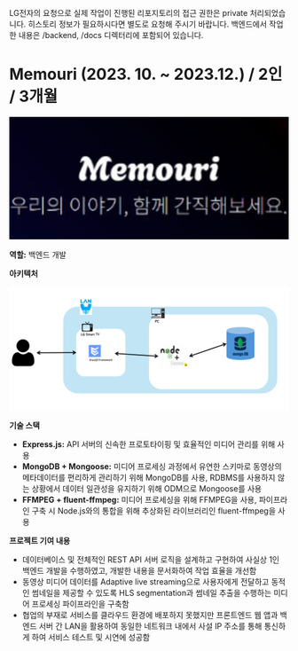  LG전자의 요청으로 실제 작업이 진행된 리포지토리의 접근 권한은 private 처리되었습니다. 히스토리 정보가 필요하시다면 별도로 요청해 주시기 바랍니다. 백엔드에서 작업한 내용은 /backend, /docs 디렉터리에 포함되어 있습니다.

# Memouri (2023. 10. ~ 2023.12.) / 2인 / 3개월

![Logo](Memouri%20(2023%2011%20~%202023%2012%20)%20e81321af45754516bacb9c8811344dcb/6e07d2f2-4a92-431f-8bc8-3986ca0b15d2.png)

**역할:** 백엔드 개발

**아키텍처**

![Architecture](Memouri%20(2023%2011%20~%202023%2012%20)%20e81321af45754516bacb9c8811344dcb/Untitled.png)

**기술 스택**

- **Express.js:** API 서버의 신속한 프로토타이핑 및 효율적인 미디어 관리를 위해 사용
- **MongoDB + Mongoose:** 미디어 프로세싱 과정에서 유연한 스키마로 동영상의 메타데이터를 편리하게 관리하기 위해 MongoDB를 사용, RDBMS를 사용하지 않는 상황에서 데이터 일관성을 유지하기 위해 ODM으로 Mongoose를 사용
- **FFMPEG + fluent-ffmpeg:** 미디어 프로세싱을 위해 FFMPEG을 사용, 파이프라인 구축 시 Node.js와의 통합을 위해 추상화된 라이브러리인 fluent-ffmpeg을 사용

**프로젝트 기여 내용**

- 데이터베이스 및 전체적인 REST API 서버 로직을 설계하고 구현하여 사실상 1인 백엔드 개발을 수행하였고, 개발한 내용을 문서화하여 작업 효율을 개선함
- 동영상 미디어 데이터를 Adaptive live streaming으로 사용자에게 전달하고 동적인 썸네일을 제공할 수 있도록 HLS segmentation과 썸네일 추출을 수행하는 미디어 프로세싱 파이프라인을 구축함
- 협업의 부재로 서비스를 클라우드 환경에 배포하지 못했지만 프론트엔드 웹 앱과 백엔드 서버 간 LAN을 활용하여 동일한 네트워크 내에서 사설 IP 주소를 통해 통신하게 하여 서비스 테스트 및 시연에 성공함
